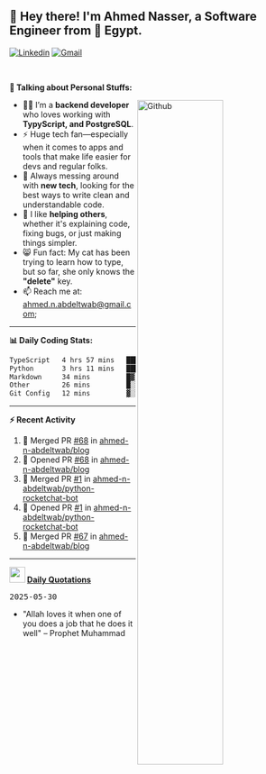 <!-- Your title -->
## 👋 Hey there! I'm Ahmed Nasser, a Software Engineer from 🚀 Egypt.
<!-- Your badges
You can use the website to generate badges: https://shields.io/
-->

[![Linkedin](https://img.shields.io/badge/-LinkedIn-blue?style=flat&logo=Linkedin&logoColor=white)](https://www.linkedin.com/in/ahmed-n-abdeltwab/)
[![Gmail](https://img.shields.io/badge/-Gmail-c14438?style=flat&logo=Gmail&logoColor=white)](mailto:ahmed.n.abdeltwab+githubProfile1@gmail.com)

&nbsp;

<!-- Talking about you -->
**🚀 Talking about Personal Stuffs:**

<!-- Any image aligned to the right. Beware the width -->
<img width="55%" align="right" alt="Github" src="https://raw.githubusercontent.com/onimur/.github/master/.resources/git-header.svg" />

- 👨‍💻 I’m a **backend developer** who loves working with **TypyScript, and PostgreSQL**.  
- ⚡ Huge tech fan—especially when it comes to apps and tools that make life easier for devs and regular folks.  
- 🌱 Always messing around with **new tech**, looking for the best ways to write clean and understandable code.  
- 🤝 I like **helping others**, whether it's explaining code, fixing bugs, or just making things simpler.  
- 😸 Fun fact: My cat has been trying to learn how to type, but so far, she only knows the **"delete"** key.  
- 📫 Reach me at: [ahmed.n.abdeltwab@gmail.com](mailto:ahmed.n.abdeltwab+githubProfile2@gmail.com);

---

**📊 Daily Coding Stats:**
<!--START_SECTION:waka-->

```txt
TypeScript   4 hrs 57 mins   █████████████░░░░░░░░░░░░   52.04 %
Python       3 hrs 11 mins   ████████▒░░░░░░░░░░░░░░░░   33.47 %
Markdown     34 mins         █▓░░░░░░░░░░░░░░░░░░░░░░░   06.11 %
Other        26 mins         █░░░░░░░░░░░░░░░░░░░░░░░░   04.60 %
Git Config   12 mins         ▓░░░░░░░░░░░░░░░░░░░░░░░░   02.23 %
```

<!--END_SECTION:waka-->

---

**:zap: Recent Activity**

<!--START_SECTION:activity-->
1. 🎉 Merged PR [#68](https://github.com/ahmed-n-abdeltwab/blog/pull/68) in [ahmed-n-abdeltwab/blog](https://github.com/ahmed-n-abdeltwab/blog)
2. 💪 Opened PR [#68](https://github.com/ahmed-n-abdeltwab/blog/pull/68) in [ahmed-n-abdeltwab/blog](https://github.com/ahmed-n-abdeltwab/blog)
3. 🎉 Merged PR [#1](https://github.com/ahmed-n-abdeltwab/python-rocketchat-bot/pull/1) in [ahmed-n-abdeltwab/python-rocketchat-bot](https://github.com/ahmed-n-abdeltwab/python-rocketchat-bot)
4. 💪 Opened PR [#1](https://github.com/ahmed-n-abdeltwab/python-rocketchat-bot/pull/1) in [ahmed-n-abdeltwab/python-rocketchat-bot](https://github.com/ahmed-n-abdeltwab/python-rocketchat-bot)
5. 🎉 Merged PR [#67](https://github.com/ahmed-n-abdeltwab/blog/pull/67) in [ahmed-n-abdeltwab/blog](https://github.com/ahmed-n-abdeltwab/blog)
<!--END_SECTION:activity-->



---

**<img src="https://emojis.slackmojis.com/emojis/images/1621024394/39092/cat-roll.gif?1621024394" width="28" /> <a href="https://github.com/ahmed-n-abdeltwab/ahmed-n-abdeltwab/blob/master/quotations.md"> Daily Quotations</a>**



<kbd>2025-05-30</kbd>

- "Allah loves it when one of you does a job that he does it well" – Prophet Muhammad

<!-- Randomly taken from quotations.md -->
